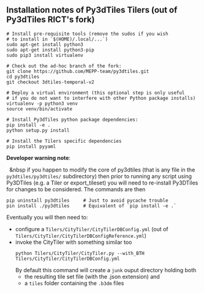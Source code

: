 ## Installation notes of Py3dTiles Tilers (out of Py3dTiles RICT's fork)



````
# Install pre-requisite tools (remove the sudos if you wish 
# to install in `$(HOME)/.local/...`)
sudo apt-get install python3
sudo apt-get install python3-pip
sudo pip3 install virtualenv

# Check out the ad-hoc branch of the fork:
git clone https://github.com/MEPP-team/py3dtiles.git
cd py3dtiles
git checkout 3dtiles-temporal-v2

# Deploy a virtual environment (this optional step is only useful 
# if you do not want to interfere with other Python package installs)
virtualenv -p python3 venv
source venv/bin/activate

# Install Py3dTiles python package dependencies:
pip install -e .
python setup.py install

# Install the Tilers specific dependencies
pip install pyyaml
````

**Developer warning note**:

&nbsp;&nbsp;&nbsp if you happen to modify the core of py3dtiles (that is any file in the `py3dtiles/py3dtiles/` subdirectory) then prior to running any script using Py3DTiles (e.g. a Tiler or export_tileset) you will need to re-install Py3DTiles for changes to be considered. The commands are then
```
pip uninstall py3dtiles     # Just to avoid pycache trouble
pin install ./py3dtiles     # Equivalent of `pip install -e .`
``` 

Eventually you will then need to:
 * configure a `Tilers/CityTiler/CityTilerDBConfig.yml` (out of `Tilers/CityTiler/CityTilerDBConfigReference.yml`)
 * invoke the CityTiler with something similar too
   ```
   python Tilers/CityTiler/CityTiler.py --with_BTH Tilers/CityTiler/CityTilerDBConfig.yml 
   ```
   By default this command will create a `junk` ouput directory holding both 
     * the resulting tile set file (with the .json extension) and 
     * a `tiles` folder containing the `.b3dm` files
